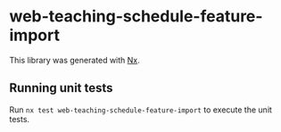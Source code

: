 # web-teaching-schedule-feature-import

This library was generated with [Nx](https://nx.dev).

## Running unit tests

Run `nx test web-teaching-schedule-feature-import` to execute the unit tests.
